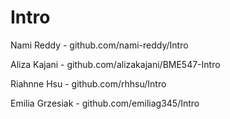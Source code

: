# Intro

Nami Reddy - github.com/nami-reddy/Intro

Aliza Kajani - github.com/alizakajani/BME547-Intro

Riahnne Hsu - github.com/rhhsu/Intro

Emilia Grzesiak - github.com/emiliag345/Intro
